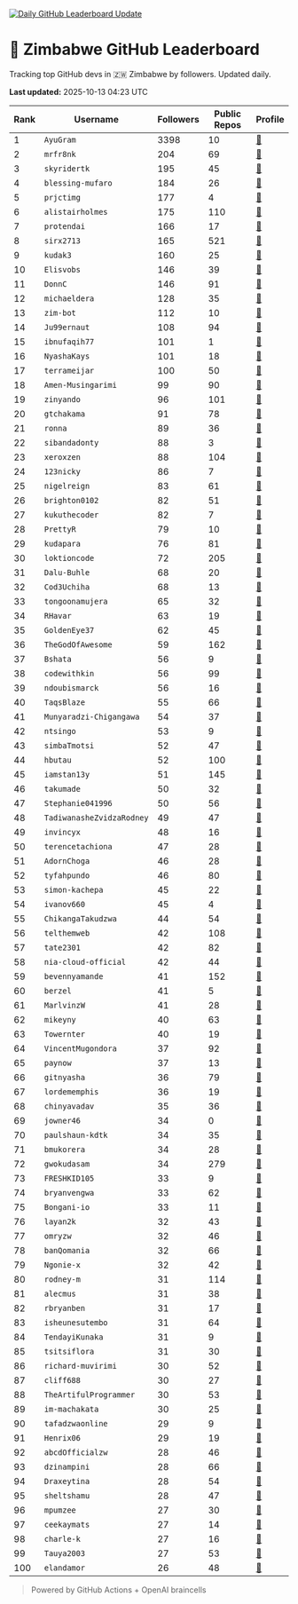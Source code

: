 [![Daily GitHub Leaderboard Update](https://github.com/bevennyamande/zim_leaderboard/actions/workflows/leaderboard.yml/badge.svg)](https://github.com/bevennyamande/zim_leaderboard/actions/workflows/leaderboard.yml)

# 🦍 Zimbabwe GitHub Leaderboard

Tracking top GitHub devs in 🇿🇼 Zimbabwe by followers. Updated daily.

<!-- START LEADERBOARD -->
**Last updated:** 2025-10-13 04:23 UTC  

| Rank | Username | Followers | Public Repos | Profile |
|------|----------|-----------|--------------|---------|
| 1 | `AyuGram` | 3398 | 10 | [🔗](https://github.com/AyuGram) |
| 2 | `mrfr8nk` | 204 | 69 | [🔗](https://github.com/mrfr8nk) |
| 3 | `skyridertk` | 195 | 45 | [🔗](https://github.com/skyridertk) |
| 4 | `blessing-mufaro` | 184 | 26 | [🔗](https://github.com/blessing-mufaro) |
| 5 | `prjctimg` | 177 | 4 | [🔗](https://github.com/prjctimg) |
| 6 | `alistairholmes` | 175 | 110 | [🔗](https://github.com/alistairholmes) |
| 7 | `protendai` | 166 | 17 | [🔗](https://github.com/protendai) |
| 8 | `sirx2713` | 165 | 521 | [🔗](https://github.com/sirx2713) |
| 9 | `kudak3` | 160 | 25 | [🔗](https://github.com/kudak3) |
| 10 | `Elisvobs` | 146 | 39 | [🔗](https://github.com/Elisvobs) |
| 11 | `DonnC` | 146 | 91 | [🔗](https://github.com/DonnC) |
| 12 | `michaeldera` | 128 | 35 | [🔗](https://github.com/michaeldera) |
| 13 | `zim-bot` | 112 | 10 | [🔗](https://github.com/zim-bot) |
| 14 | `Ju99ernaut` | 108 | 94 | [🔗](https://github.com/Ju99ernaut) |
| 15 | `ibnufaqih77` | 101 | 1 | [🔗](https://github.com/ibnufaqih77) |
| 16 | `NyashaKays` | 101 | 18 | [🔗](https://github.com/NyashaKays) |
| 17 | `terrameijar` | 100 | 50 | [🔗](https://github.com/terrameijar) |
| 18 | `Amen-Musingarimi` | 99 | 90 | [🔗](https://github.com/Amen-Musingarimi) |
| 19 | `zinyando` | 96 | 101 | [🔗](https://github.com/zinyando) |
| 20 | `gtchakama` | 91 | 78 | [🔗](https://github.com/gtchakama) |
| 21 | `ronna` | 89 | 36 | [🔗](https://github.com/ronna) |
| 22 | `sibandadonty` | 88 | 3 | [🔗](https://github.com/sibandadonty) |
| 23 | `xeroxzen` | 88 | 104 | [🔗](https://github.com/xeroxzen) |
| 24 | `123nicky` | 86 | 7 | [🔗](https://github.com/123nicky) |
| 25 | `nigelreign` | 83 | 61 | [🔗](https://github.com/nigelreign) |
| 26 | `brighton0102` | 82 | 51 | [🔗](https://github.com/brighton0102) |
| 27 | `kukuthecoder` | 82 | 7 | [🔗](https://github.com/kukuthecoder) |
| 28 | `PrettyR` | 79 | 10 | [🔗](https://github.com/PrettyR) |
| 29 | `kudapara` | 76 | 81 | [🔗](https://github.com/kudapara) |
| 30 | `loktioncode` | 72 | 205 | [🔗](https://github.com/loktioncode) |
| 31 | `Dalu-Buhle` | 68 | 20 | [🔗](https://github.com/Dalu-Buhle) |
| 32 | `Cod3Uchiha` | 68 | 13 | [🔗](https://github.com/Cod3Uchiha) |
| 33 | `tongoonamujera` | 65 | 32 | [🔗](https://github.com/tongoonamujera) |
| 34 | `RHavar` | 63 | 19 | [🔗](https://github.com/RHavar) |
| 35 | `GoldenEye37` | 62 | 45 | [🔗](https://github.com/GoldenEye37) |
| 36 | `TheGodOfAwesome` | 59 | 162 | [🔗](https://github.com/TheGodOfAwesome) |
| 37 | `Bshata` | 56 | 9 | [🔗](https://github.com/Bshata) |
| 38 | `codewithkin` | 56 | 99 | [🔗](https://github.com/codewithkin) |
| 39 | `ndoubismarck` | 56 | 16 | [🔗](https://github.com/ndoubismarck) |
| 40 | `TaqsBlaze` | 55 | 66 | [🔗](https://github.com/TaqsBlaze) |
| 41 | `Munyaradzi-Chigangawa` | 54 | 37 | [🔗](https://github.com/Munyaradzi-Chigangawa) |
| 42 | `ntsingo` | 53 | 9 | [🔗](https://github.com/ntsingo) |
| 43 | `simbaTmotsi` | 52 | 47 | [🔗](https://github.com/simbaTmotsi) |
| 44 | `hbutau` | 52 | 100 | [🔗](https://github.com/hbutau) |
| 45 | `iamstan13y` | 51 | 145 | [🔗](https://github.com/iamstan13y) |
| 46 | `takumade` | 50 | 32 | [🔗](https://github.com/takumade) |
| 47 | `Stephanie041996` | 50 | 56 | [🔗](https://github.com/Stephanie041996) |
| 48 | `TadiwanasheZvidzaRodney` | 49 | 47 | [🔗](https://github.com/TadiwanasheZvidzaRodney) |
| 49 | `invincyx` | 48 | 16 | [🔗](https://github.com/invincyx) |
| 50 | `terencetachiona` | 47 | 28 | [🔗](https://github.com/terencetachiona) |
| 51 | `AdornChoga` | 46 | 28 | [🔗](https://github.com/AdornChoga) |
| 52 | `tyfahpundo` | 46 | 80 | [🔗](https://github.com/tyfahpundo) |
| 53 | `simon-kachepa` | 45 | 22 | [🔗](https://github.com/simon-kachepa) |
| 54 | `ivanov660` | 45 | 4 | [🔗](https://github.com/ivanov660) |
| 55 | `ChikangaTakudzwa` | 44 | 54 | [🔗](https://github.com/ChikangaTakudzwa) |
| 56 | `telthemweb` | 42 | 108 | [🔗](https://github.com/telthemweb) |
| 57 | `tate2301` | 42 | 82 | [🔗](https://github.com/tate2301) |
| 58 | `nia-cloud-official` | 42 | 44 | [🔗](https://github.com/nia-cloud-official) |
| 59 | `bevennyamande` | 41 | 152 | [🔗](https://github.com/bevennyamande) |
| 60 | `berzel` | 41 | 5 | [🔗](https://github.com/berzel) |
| 61 | `MarlvinzW` | 41 | 28 | [🔗](https://github.com/MarlvinzW) |
| 62 | `mikeyny` | 40 | 63 | [🔗](https://github.com/mikeyny) |
| 63 | `Towernter` | 40 | 19 | [🔗](https://github.com/Towernter) |
| 64 | `VincentMugondora` | 37 | 92 | [🔗](https://github.com/VincentMugondora) |
| 65 | `paynow` | 37 | 13 | [🔗](https://github.com/paynow) |
| 66 | `gitnyasha` | 36 | 79 | [🔗](https://github.com/gitnyasha) |
| 67 | `lordememphis` | 36 | 19 | [🔗](https://github.com/lordememphis) |
| 68 | `chinyavadav` | 35 | 36 | [🔗](https://github.com/chinyavadav) |
| 69 | `jowner46` | 34 | 0 | [🔗](https://github.com/jowner46) |
| 70 | `paulshaun-kdtk` | 34 | 35 | [🔗](https://github.com/paulshaun-kdtk) |
| 71 | `bmukorera` | 34 | 28 | [🔗](https://github.com/bmukorera) |
| 72 | `gwokudasam` | 34 | 279 | [🔗](https://github.com/gwokudasam) |
| 73 | `FRESHKID105` | 33 | 9 | [🔗](https://github.com/FRESHKID105) |
| 74 | `bryanvengwa` | 33 | 62 | [🔗](https://github.com/bryanvengwa) |
| 75 | `Bongani-io` | 33 | 11 | [🔗](https://github.com/Bongani-io) |
| 76 | `layan2k` | 32 | 43 | [🔗](https://github.com/layan2k) |
| 77 | `omryzw` | 32 | 46 | [🔗](https://github.com/omryzw) |
| 78 | `banQomania` | 32 | 66 | [🔗](https://github.com/banQomania) |
| 79 | `Ngonie-x` | 32 | 42 | [🔗](https://github.com/Ngonie-x) |
| 80 | `rodney-m` | 31 | 114 | [🔗](https://github.com/rodney-m) |
| 81 | `alecmus` | 31 | 38 | [🔗](https://github.com/alecmus) |
| 82 | `rbryanben` | 31 | 17 | [🔗](https://github.com/rbryanben) |
| 83 | `isheunesutembo` | 31 | 64 | [🔗](https://github.com/isheunesutembo) |
| 84 | `TendayiKunaka` | 31 | 9 | [🔗](https://github.com/TendayiKunaka) |
| 85 | `tsitsiflora` | 31 | 30 | [🔗](https://github.com/tsitsiflora) |
| 86 | `richard-muvirimi` | 30 | 52 | [🔗](https://github.com/richard-muvirimi) |
| 87 | `cliff688` | 30 | 27 | [🔗](https://github.com/cliff688) |
| 88 | `TheArtifulProgrammer` | 30 | 53 | [🔗](https://github.com/TheArtifulProgrammer) |
| 89 | `im-machakata` | 30 | 25 | [🔗](https://github.com/im-machakata) |
| 90 | `tafadzwaonline` | 29 | 9 | [🔗](https://github.com/tafadzwaonline) |
| 91 | `Henrix06` | 29 | 19 | [🔗](https://github.com/Henrix06) |
| 92 | `abcdOfficialzw` | 28 | 46 | [🔗](https://github.com/abcdOfficialzw) |
| 93 | `dzinampini` | 28 | 66 | [🔗](https://github.com/dzinampini) |
| 94 | `Draxeytina` | 28 | 54 | [🔗](https://github.com/Draxeytina) |
| 95 | `sheltshamu` | 28 | 47 | [🔗](https://github.com/sheltshamu) |
| 96 | `mpumzee` | 27 | 30 | [🔗](https://github.com/mpumzee) |
| 97 | `ceekaymats` | 27 | 14 | [🔗](https://github.com/ceekaymats) |
| 98 | `charle-k` | 27 | 16 | [🔗](https://github.com/charle-k) |
| 99 | `Tauya2003` | 27 | 53 | [🔗](https://github.com/Tauya2003) |
| 100 | `elandamor` | 26 | 48 | [🔗](https://github.com/elandamor) |
<!-- END LEADERBOARD -->

> Powered by GitHub Actions + OpenAI braincells
